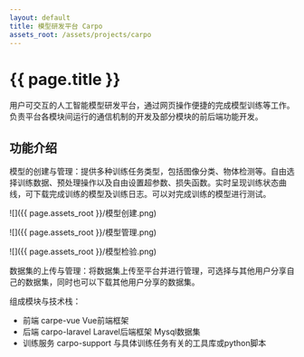 ```yaml
---
layout: default
title: 模型研发平台 Carpo
assets_root: /assets/projects/carpo
---
```

# {{ page.title }}

用户可交互的人工智能模型研发平台，通过网页操作便捷的完成模型训练等工作。
负责平台各模块间运行的通信机制的开发及部分模块的前后端功能开发。

## 功能介绍

模型的创建与管理：提供多种训练任务类型，包括图像分类、物体检测等。自由选择训练数据、预处理操作以及自由设置超参数、损失函数。实时呈现训练状态曲线，可下载完成训练的模型及训练日志。可以对完成训练的模型进行测试。

![]({{ page.assets_root }}/模型创建.png)

![]({{ page.assets_root }}/模型管理.png)

![]({{ page.assets_root }}/模型检验.png)

数据集的上传与管理：将数据集上传至平台并进行管理，可选择与其他用户分享自己的数据集，同时也可以下载其他用户分享的数据集。

组成模块与技术栈：
*	前端 carpe-vue  Vue前端框架
*	后端 carpo-laravel Laravel后端框架 Mysql数据集
*	训练服务 carpo-support 与具体训练任务有关的工具库或python脚本
